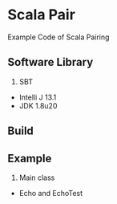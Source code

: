 Scala Pair
===================
Example Code of Scala Pairing


Software Library
-----
 1. SBT
 -  Intelli J 13.1
 -  JDK 1.8u20

Build
-----



Example
-----
 1. Main class
 -  Echo and EchoTest
